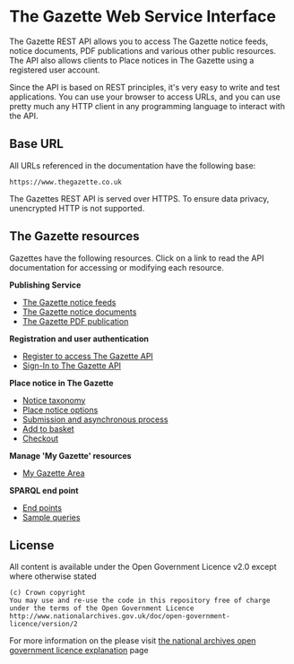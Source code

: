 # The Gazette Web Service Interface #

The Gazette REST API allows you to access The Gazette notice feeds, notice documents, PDF publications and various other public resources. The API also allows clients to Place notices in The Gazette using a registered user account.

Since the API is based on REST principles, it's very easy to write and test applications. You can use your browser to access URLs, and you can use pretty much any HTTP client in any programming language to interact with the API.

## Base URL ##

All URLs referenced in the documentation have the following base:

	https://www.thegazette.co.uk

The Gazettes REST API is served over HTTPS. To ensure data privacy, unencrypted HTTP is not supported.

## The Gazette resources ##

Gazettes have the following resources. Click on a link to read the API documentation for accessing or modifying each resource.

**Publishing Service**

* [The Gazette notice feeds](notice/notice-feed.md)
* [The Gazette notice documents](notice/notice.md)
* [The Gazette PDF publication](publication/pdf-publication.md)

 
**Registration and user authentication**

* [Register to access The Gazette API](authentication/registration.md)
* [Sign-In to The Gazette API](authentication/sign-in.md)

**Place notice in The Gazette**

* [Notice taxonomy](notice/notice-taxonomy.md)
* [Place notice options](notice/place-options.md)  
* [Submission and asynchronous process](notice/notice-submissions.md) 
* [Add to basket](basket/add-to-basket.md) 
* [Checkout](basket/checkout.md) 


**Manage 'My Gazette' resources**

* [My Gazette Area](mygazette/mygazette.md) 

**SPARQL end point**

* [End points](sparql/sparql.html)
* [Sample queries](sparql/sample-queries.md) 


## License ##

All content is available under the Open Government Licence v2.0 except where otherwise stated
	
	(c) Crown copyright
	You may use and re-use the code in this repository free of charge under the terms of the Open Government Licence
	http://www.nationalarchives.gov.uk/doc/open-government-licence/version/2

For more information on the please visit [the national archives open government licence explanation](http://www.nationalarchives.gov.uk/doc/open-government-licence/version/2) page
